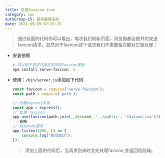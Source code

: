 ```yaml
---
title: 处理favicon.icon
category: vue
autoGroup-15: 服务器端渲染
date: 2021-09-09 07:25:23
---
```


> 通过前面的代码你可以看出，每次我们刷新页面，浏览器都会额外的发送favicon请求，显然对于favicon这个请求我们不需要每次都对它做处理；

- 安装依赖

  ```bash
  # 可以用于请求并指定网页的favicon图标
  npm install serve-favicon -S
  ```

- 使用：`/bin/server.js`添加如下代码

  ```javascript
  const favicon = require('serve-favicon');
  const path = require('path');
  
  // 创建express实例
  const app = express();
  // 处理 favicon
  app.use(favicon(path.join(__dirname, '../public', 'favicon.ico')))
  ...省略
  // 启动node服务
  app.listen(3000, () => {
      console.log("启动成功");
  });
  ```

  > 添加上面的代码后，当请求到来时会先处理favicon,并返回给前端。


